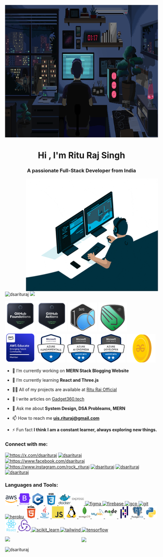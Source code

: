 <img src="./App.gif" width="100%" height="435px" />
<h1 align="center">Hi , I'm Ritu Raj Singh</h1>
<h3 align="center">A passionate Full-Stack Developer from India</h3>
<img align="right" alt="Coding" width="435" height="370" src="./iamworking.gif">
<p align="left"> 
  <img src="https://komarev.com/ghpvc/?username=dsarituraj&label=Profile%20views&color=0e75b6&style=for-the-badge" alt="dsarituraj" />
  <a href="https://www.linkedin.com/in/dsarituraj" target="blank">
    <img src="https://img.shields.io/badge/LinkedIn-0077B5?style=for-the-badge&logo=linkedin&logoColor=white"/>
  </a>
</p>
 <p>
 <img alt="Github Foundations Certified" width="100" src="./Foundations.png">
 <img alt="Github Actions Certified" width="100" src="./action.png">
 <img alt="100 days at leetcode" width="95" src="./100-days-at-leetcode_2025.gif">
 <img alt="4 ⭐ Knight @LeetCode" width="95" src="./Knight.gif">
 <img alt="AWS Emerging Talent Community Member" width="100" src="./AWS-Emerging-Talent-Community.png">
 <img alt="Microsoft Certified Azure Fundamentals" width="95" src="./microsoft-certified-azure-fundamentals.png">
 <img alt="Microsoft Certified: Azure AI Engineer Associate" width="95" src="./AI-Engineer.png">
 <img alt="Microsoft Certified: Azure Developer Associate" width="95" src="./azure-developer-associate.png">
 <img alt="GFG Token of daily Question Solving at geeksforgeeks" width="95" src="./GFG.gif">
 </p>
 
- 🔭 I’m currently working on **MERN Stack Blogging Website**

- 🌱 I’m currently learning **React and Three.js**

- 👨‍💻 All of my projects are available at [Ritu Raj Official](https://www.riturajofficial.me/)

- 📝 I write articles on [Gadget360.tech](https://www.gadget360.tech)

- 💬 Ask me about **System Design, DSA Probleams, MERN**

- 📫 How to reach me **uis.rituraj@gmail.com**

- ⚡ Fun fact **I think I am a constant learner, always exploring new things.**

<h3 align="left">Connect with me:</h3>
<p align="left">
<a href="https://twitter.com/https://x.com/dsarituraj" target="blank"><img align="center" src="https://raw.githubusercontent.com/rahuldkjain/github-profile-readme-generator/master/src/images/icons/Social/twitter.svg" alt="https://x.com/dsarituraj" height="30" width="40" /></a>
<a href="https://linkedin.com/in/dsarituraj" target="blank"><img align="center" src="https://raw.githubusercontent.com/rahuldkjain/github-profile-readme-generator/master/src/images/icons/Social/linked-in-alt.svg" alt="dsarituraj" height="30" width="40" /></a>
<a href="https://www.facebook.com/dsarituraj" target="blank"><img align="center" src="https://raw.githubusercontent.com/rahuldkjain/github-profile-readme-generator/master/src/images/icons/Social/facebook.svg" alt="https://www.facebook.com/dsarituraj" height="30" width="40" /></a>
<a href="https://www.instagram.com/rock_rituraj/" target="blank"><img align="center" src="https://raw.githubusercontent.com/rahuldkjain/github-profile-readme-generator/master/src/images/icons/Social/instagram.svg" alt="https://www.instagram.com/rock_rituraj" height="30" width="40" /></a>
<a href="https://www.codechef.com/users/dsarituraj" target="blank"><img align="center" src="https://cdn.jsdelivr.net/npm/simple-icons@3.1.0/icons/codechef.svg" alt="dsarituraj" height="30" width="40" /></a>
<a href="https://www.leetcode.com/dsarituraj" target="blank"><img align="center" src="https://raw.githubusercontent.com/rahuldkjain/github-profile-readme-generator/master/src/images/icons/Social/leet-code.svg" alt="dsarituraj" height="30" width="40" /></a>
<a href="https://auth.geeksforgeeks.org/user/dsarituraj" target="blank"><img align="center" src="https://raw.githubusercontent.com/rahuldkjain/github-profile-readme-generator/master/src/images/icons/Social/geeks-for-geeks.svg" alt="dsarituraj" height="30" width="40" /></a>
</p>

<h3 align="left">Languages and Tools:</h3>
<p align="left"> <a href="https://aws.amazon.com" target="_blank" rel="noreferrer"> <img src="https://raw.githubusercontent.com/devicons/devicon/master/icons/amazonwebservices/amazonwebservices-original-wordmark.svg" alt="aws" width="40" height="40"/> </a> <a href="https://getbootstrap.com" target="_blank" rel="noreferrer"> <img src="https://raw.githubusercontent.com/devicons/devicon/master/icons/bootstrap/bootstrap-plain-wordmark.svg" alt="bootstrap" width="40" height="40"/> </a> <a href="https://www.w3schools.com/cpp/" target="_blank" rel="noreferrer"> <img src="https://raw.githubusercontent.com/devicons/devicon/master/icons/cplusplus/cplusplus-original.svg" alt="cplusplus" width="40" height="40"/> </a> <a href="https://www.w3schools.com/css/" target="_blank" rel="noreferrer"> <img src="https://raw.githubusercontent.com/devicons/devicon/master/icons/css3/css3-original-wordmark.svg" alt="css3" width="40" height="40"/> </a> <a href="https://www.docker.com/" target="_blank" rel="noreferrer"> <img src="https://raw.githubusercontent.com/devicons/devicon/master/icons/docker/docker-original-wordmark.svg" alt="docker" width="40" height="40"/> </a> <a href="https://expressjs.com" target="_blank" rel="noreferrer"> <img src="https://raw.githubusercontent.com/devicons/devicon/master/icons/express/express-original-wordmark.svg" alt="express" width="40" height="40"/> </a> <a href="https://www.figma.com/" target="_blank" rel="noreferrer"> <img src="https://www.vectorlogo.zone/logos/figma/figma-icon.svg" alt="figma" width="40" height="40"/> </a> <a href="https://firebase.google.com/" target="_blank" rel="noreferrer"> <img src="https://www.vectorlogo.zone/logos/firebase/firebase-icon.svg" alt="firebase" width="40" height="40"/> </a> <a href="https://cloud.google.com" target="_blank" rel="noreferrer"> <img src="https://www.vectorlogo.zone/logos/google_cloud/google_cloud-icon.svg" alt="gcp" width="40" height="40"/> </a> <a href="https://git-scm.com/" target="_blank" rel="noreferrer"> <img src="https://www.vectorlogo.zone/logos/git-scm/git-scm-icon.svg" alt="git" width="40" height="40"/> </a> <a href="https://heroku.com" target="_blank" rel="noreferrer"> <img src="https://www.vectorlogo.zone/logos/heroku/heroku-icon.svg" alt="heroku" width="40" height="40"/> </a> <a href="https://www.w3.org/html/" target="_blank" rel="noreferrer"> <img src="https://raw.githubusercontent.com/devicons/devicon/master/icons/html5/html5-original-wordmark.svg" alt="html5" width="40" height="40"/> </a> <a href="https://www.java.com" target="_blank" rel="noreferrer"> <img src="https://raw.githubusercontent.com/devicons/devicon/master/icons/java/java-original.svg" alt="java" width="40" height="40"/> </a> <a href="https://developer.mozilla.org/en-US/docs/Web/JavaScript" target="_blank" rel="noreferrer"> <img src="https://raw.githubusercontent.com/devicons/devicon/master/icons/javascript/javascript-original.svg" alt="javascript" width="40" height="40"/> </a> <a href="https://www.linux.org/" target="_blank" rel="noreferrer"> <img src="https://raw.githubusercontent.com/devicons/devicon/master/icons/linux/linux-original.svg" alt="linux" width="40" height="40"/> </a> <a href="https://www.mongodb.com/" target="_blank" rel="noreferrer"> <img src="https://raw.githubusercontent.com/devicons/devicon/master/icons/mongodb/mongodb-original-wordmark.svg" alt="mongodb" width="40" height="40"/> </a> <a href="https://www.mysql.com/" target="_blank" rel="noreferrer"> <img src="https://raw.githubusercontent.com/devicons/devicon/master/icons/mysql/mysql-original-wordmark.svg" alt="mysql" width="40" height="40"/> </a> <a href="https://nodejs.org" target="_blank" rel="noreferrer"> <img src="https://raw.githubusercontent.com/devicons/devicon/master/icons/nodejs/nodejs-original-wordmark.svg" alt="nodejs" width="40" height="40"/> </a> <a href="https://pandas.pydata.org/" target="_blank" rel="noreferrer"> <img src="https://raw.githubusercontent.com/devicons/devicon/2ae2a900d2f041da66e950e4d48052658d850630/icons/pandas/pandas-original.svg" alt="pandas" width="40" height="40"/> </a> <a href="https://www.postgresql.org" target="_blank" rel="noreferrer"> <img src="https://raw.githubusercontent.com/devicons/devicon/master/icons/postgresql/postgresql-original-wordmark.svg" alt="postgresql" width="40" height="40"/> </a> <a href="https://www.python.org" target="_blank" rel="noreferrer"> <img src="https://raw.githubusercontent.com/devicons/devicon/master/icons/python/python-original.svg" alt="python" width="40" height="40"/> </a> <a href="https://reactjs.org/" target="_blank" rel="noreferrer"> <img src="https://raw.githubusercontent.com/devicons/devicon/master/icons/react/react-original-wordmark.svg" alt="react" width="40" height="40"/> </a> <a href="https://redux.js.org" target="_blank" rel="noreferrer"> <img src="https://raw.githubusercontent.com/devicons/devicon/master/icons/redux/redux-original.svg" alt="redux" width="40" height="40"/> </a> <a href="https://scikit-learn.org/" target="_blank" rel="noreferrer"> <img src="https://upload.wikimedia.org/wikipedia/commons/0/05/Scikit_learn_logo_small.svg" alt="scikit_learn" width="40" height="40"/> </a> <a href="https://tailwindcss.com/" target="_blank" rel="noreferrer"> <img src="https://www.vectorlogo.zone/logos/tailwindcss/tailwindcss-icon.svg" alt="tailwind" width="40" height="40"/> </a> <a href="https://www.tensorflow.org" target="_blank" rel="noreferrer"> <img src="https://www.vectorlogo.zone/logos/tensorflow/tensorflow-icon.svg" alt="tensorflow" width="40" height="40"/> </a> </p>

<p align="center">
  <img align="left" src="https://github-readme-stats.vercel.app/api/top-langs?username=dsarituraj&show_icons=true&locale=en&layout=compact" />
  <img align="center" src="https://github-readme-stats.vercel.app/api?username=dsarituraj&show_icons=true&locale=en" />
</p>

<p><img align="center" src="https://github-readme-streak-stats.herokuapp.com/?user=dsarituraj&" alt="dsarituraj" /></p>
